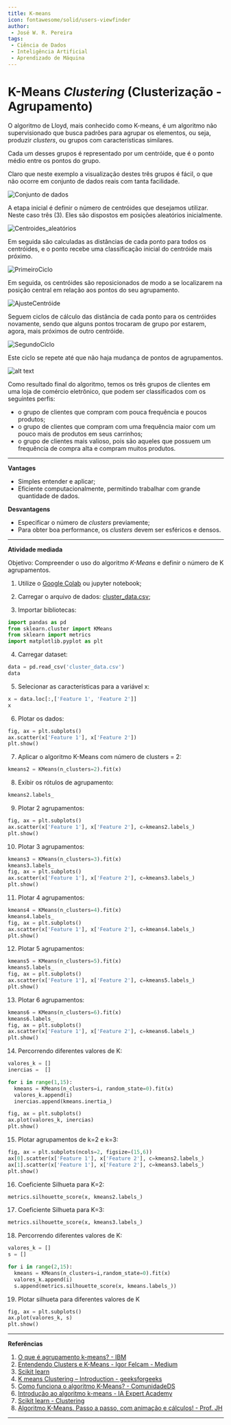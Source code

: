 ```yaml
---
title: K-means
icon: fontawesome/solid/users-viewfinder
author:
 - José W. R. Pereira
tags:
 - Ciência de Dados
 - Inteligência Artificial
 - Aprendizado de Máquina
---
```



# K-Means *Clustering* (Clusterização - Agrupamento)

O algoritmo de Lloyd, mais conhecido como K-means, é um algoritmo não supervisionado que busca padrões para agrupar os elementos, ou seja, produzir *clusters*, ou grupos com características similares.

Cada um desses grupos é representado por um centróide, que é o ponto médio entre os pontos do grupo.


Claro que neste exemplo a visualização destes três grupos é fácil, o que não ocorre em conjunto de dados reais com tanta facilidade. 

![Conjunto de dados](img/ml06-dados.png)

A etapa inicial é definir o número de centróides que desejamos utilizar. Neste caso três (3). Eles são dispostos em posições aleatórios inicialmente. 

![Centroides_aleatórios](img/ml06-centroides_aleatorios.png)

Em seguida são calculadas as distâncias de cada ponto para todos os centróides, e o ponto recebe uma classificação inicial do centróide mais próximo. 

![PrimeiroCiclo](img/ml06-primeiro_ciclo.png)

Em seguida, os centróides são reposicionados de modo a se localizarem na posição central em relação aos pontos do seu agrupamento. 

![AjusteCentróide](img/ml06-ajuste_centroide.png)

Seguem ciclos de cálculo das distância de cada ponto para os centróides novamente, sendo que alguns pontos trocaram de grupo por estarem, agora, mais próximos de outro centróide. 

![SegundoCiclo](img/ml06-segundo_ciclo.png)

Este ciclo se repete até que não haja mudança de pontos de agrupamentos. 

![alt text](img/ml06-ajuste_final_centroide.png)

Como resultado final do algoritmo, temos os três grupos de clientes em uma loja de comércio eletrônico, que podem ser classificados com os seguintes perfis: 

- o grupo de clientes que compram com pouca frequência e poucos produtos;
- o grupo de clientes que compram com uma frequência maior com um pouco mais de produtos em seus carrinhos;
- o grupo de clientes mais valioso, pois são aqueles que possuem um frequência de compra alta e compram muitos produtos. 

---

**Vantages**

- Simples entender e aplicar;
- Eficiente computacionalmente, permitindo trabalhar com grande quantidade de dados.

**Desvantagens**

- Especificar o número de *clusters* previamente;
- Para obter boa performance, os *clusters* devem ser esféricos e densos.
---

**Atividade mediada**

Objetivo: Compreender o uso do algoritmo *K-Means* e definir o número de K agrupamentos. 

1) Utilize o [Google Colab](https://colab.google/) ou jupyter notebook;


2) Carregar o arquivo de dados: [cluster_data.csv](../dataset/cluster_data.csv);


3) Importar bibliotecas:

```py
import pandas as pd
from sklearn.cluster import KMeans
from sklearn import metrics
import matplotlib.pyplot as plt
```

4) Carregar dataset:

```py
data = pd.read_csv('cluster_data.csv')
data
```

5) Selecionar as características para a variável x:

```py
x = data.loc[:,['Feature 1', 'Feature 2']]
x
```

6) Plotar os dados:

```py
fig, ax = plt.subplots()
ax.scatter(x['Feature 1'], x['Feature 2'])
plt.show()
```

7) Aplicar o algoritmo K-Means com número de clusters = 2:

```py
kmeans2 = KMeans(n_clusters=2).fit(x)
```

8) Exibir os rótulos de agrupamento:

```py
kmeans2.labels_
```

9) Plotar 2 agrupamentos:

```py
fig, ax = plt.subplots()
ax.scatter(x['Feature 1'], x['Feature 2'], c=kmeans2.labels_)
plt.show()
```

10) Plotar 3 agrupamentos:

```py
kmeans3 = KMeans(n_clusters=3).fit(x)
kmeans3.labels_
fig, ax = plt.subplots()
ax.scatter(x['Feature 1'], x['Feature 2'], c=kmeans3.labels_)
plt.show()
```

11) Plotar 4 agrupamentos:

```py
kmeans4 = KMeans(n_clusters=4).fit(x)
kmeans4.labels_
fig, ax = plt.subplots()
ax.scatter(x['Feature 1'], x['Feature 2'], c=kmeans4.labels_)
plt.show()
```

12) Plotar 5 agrupamentos:

```py
kmeans5 = KMeans(n_clusters=5).fit(x)
kmeans5.labels_
fig, ax = plt.subplots()
ax.scatter(x['Feature 1'], x['Feature 2'], c=kmeans5.labels_)
plt.show()
```


13) Plotar 6 agrupamentos:

```py
kmeans6 = KMeans(n_clusters=6).fit(x)
kmeans6.labels_
fig, ax = plt.subplots()
ax.scatter(x['Feature 1'], x['Feature 2'], c=kmeans6.labels_)
plt.show()
```

14) Percorrendo diferentes valores de K:

```py
valores_k = [] 
inercias =  []

for i in range(1,15):
  kmeans = KMeans(n_clusters=i, random_state=0).fit(x)
  valores_k.append(i)
  inercias.append(kmeans.inertia_)

fig, ax = plt.subplots()
ax.plot(valores_k, inercias)
plt.show()
```


15) Plotar agrupamentos de k=2 e k=3:

```py
fig, ax = plt.subplots(ncols=2, figsize=(15,6))
ax[0].scatter(x['Feature 1'], x['Feature 2'], c=kmeans2.labels_)
ax[1].scatter(x['Feature 1'], x['Feature 2'], c=kmeans3.labels_)
plt.show()
```


16) Coeficiente Silhueta para K=2:

```py
metrics.silhouette_score(x, kmeans2.labels_)
```

17) Coeficiente Silhueta para K=3:

```py
metrics.silhouette_score(x, kmeans3.labels_)
```

18) Percorrendo diferentes valores de K:

```py
valores_k = []
s = [] 

for i in range(2,15):
  kmeans = KMeans(n_clusters=i,random_state=0).fit(x)
  valores_k.append(i)
  s.append(metrics.silhouette_score(x, kmeans.labels_))
```

19) Plotar silhueta para diferentes valores de K
```py
fig, ax = plt.subplots()
ax.plot(valores_k, s)
plt.show()
```


---

**Referências**

1. [O que é agrupamento k-means? - IBM](https://www.ibm.com/br-pt/think/topics/k-means-clustering)
2. [Entendendo Clusters e K-Means - Igor Felcam - Medium](https://medium.com/cwi-software/entendendo-clusters-e-k-means-56b79352b452)
3. [Scikit learn](https://scikit-learn.org/stable/modules/generated/sklearn.cluster.KMeans.html)
4. [K means Clustering – Introduction - geeksforgeeks](https://www.geeksforgeeks.org/k-means-clustering-introduction/)
5. [Como funciona o algoritmo K-Means? - ComunidadeDS](https://youtu.be/OWyWevKhM0c?si=A8_4GgATVlUG5Ejb)
6. [Introdução ao algoritmo k-means - IA Expert Academy](https://youtu.be/WqMnQuC19Rg?si=BiRb3aUYN6pqSi1K)
7. [Scikit learn - Clustering](https://scikit-learn.org/stable/modules/clustering.html)
8. [Algoritmo K-Means. Passo a passo, com animação e cálculos! - Prof. JH](https://youtu.be/KN44-5oXZ7w?si=3XUjdxwJ3ciPhsGJ)


---
